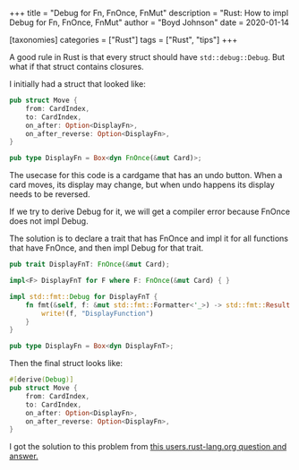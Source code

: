 +++
title = "Debug for Fn, FnOnce, FnMut"
description = "Rust: How to impl Debug for Fn, FnOnce, FnMut"
author = "Boyd Johnson"
date = 2020-01-14

[taxonomies]
categories = ["Rust"]
tags = ["Rust", "tips"]
+++

A good rule in Rust is that every struct should have `std::debug::Debug`. But what if that struct contains closures.

I initially had a struct that looked like:

```rust
pub struct Move {
    from: CardIndex,
    to: CardIndex,
    on_after: Option<DisplayFn>,
    on_after_reverse: Option<DisplayFn>,
}

pub type DisplayFn = Box<dyn FnOnce(&mut Card)>;
```

The usecase for this code is a cardgame that has an undo button. When a card moves, its display may change, but when undo happens its display needs to be reversed.

If we try to derive Debug for it, we will get a compiler error because FnOnce does not impl Debug.

The solution is to declare a trait that has FnOnce and impl it for all functions that have FnOnce, and then impl Debug for that trait.

```rust
pub trait DisplayFnT: FnOnce(&mut Card);

impl<F> DisplayFnT for F where F: FnOnce(&mut Card) { }

impl std::fmt::Debug for DisplayFnT {
    fn fmt(&self, f: &mut std::fmt::Formatter<'_>) -> std::fmt::Result {
        write!(f, "DisplayFunction")
    }
}

pub type DisplayFn = Box<dyn DisplayFnT>;
```

Then the final struct looks like:

```rust
#[derive(Debug)]
pub struct Move {
    from: CardIndex,
    to: CardIndex,
    on_after: Option<DisplayFn>,
    on_after_reverse: Option<DisplayFn>,
}

```

I got the solution to this problem from [this users.rust-lang.org question and answer.](https://users.rust-lang.org/t/is-it-possible-to-implement-debug-for-fn-type/14824)
